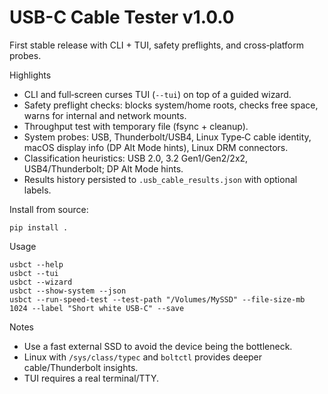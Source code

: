 # USB-C Cable Tester v1.0.0

First stable release with CLI + TUI, safety preflights, and cross‑platform probes.

Highlights
- CLI and full‑screen curses TUI (`--tui`) on top of a guided wizard.
- Safety preflight checks: blocks system/home roots, checks free space, warns for internal and network mounts.
- Throughput test with temporary file (fsync + cleanup).
- System probes: USB, Thunderbolt/USB4, Linux Type‑C cable identity, macOS display info (DP Alt Mode hints), Linux DRM connectors.
- Classification heuristics: USB 2.0, 3.2 Gen1/Gen2/2x2, USB4/Thunderbolt; DP Alt Mode hints.
- Results history persisted to `.usb_cable_results.json` with optional labels.

Install from source:
```
pip install .
```

Usage
```
usbct --help
usbct --tui
usbct --wizard
usbct --show-system --json
usbct --run-speed-test --test-path "/Volumes/MySSD" --file-size-mb 1024 --label "Short white USB-C" --save
```

Notes
- Use a fast external SSD to avoid the device being the bottleneck.
- Linux with `/sys/class/typec` and `boltctl` provides deeper cable/Thunderbolt insights.
- TUI requires a real terminal/TTY.
